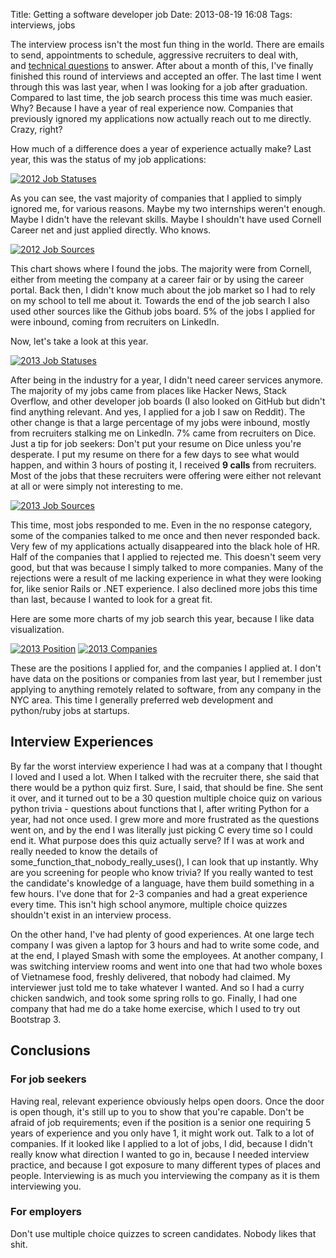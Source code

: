 Title: Getting a software developer job
Date: 2013-08-19 16:08
Tags: interviews, jobs

The interview process isn't the most fun thing in the world. There are
emails to send, appointments to schedule, aggressive recruiters to deal
with, and [technical questions]({filename}/2013-07-interviews.md) to answer. After about a month of
this, I've finally finished this round of interviews and accepted an
offer. The last time I went through this was last year, when I was
looking for a job after graduation. Compared to last time, the job
search process this time was much easier. Why? Because I have a year of
real experience now. Companies that previously ignored my applications
now actually reach out to me directly. Crazy, right?

How much of a difference does a year of experience actually make? Last
year, this was the status of my job
applications:

[![2012 Job Statuses]({filename}/images/2012-statuses.png)]({filename}/images/2012-statuses.png)

As you can see, the vast majority of companies that I applied to simply ignored me, for various
reasons. Maybe my two internships weren't enough. Maybe I didn't have
the relevant skills. Maybe I shouldn't have used Cornell Career net and
just applied directly. Who knows. 

[![2012 Job Sources]({filename}/images/2012-sources.png)]({filename}/images/2012-sources.png)

This chart shows where I found the jobs. The majority were from Cornell,
either from meeting the company at a career fair or by using the career
portal. Back then, I didn't know much about the job market so I had to
rely on my school to tell me about it. Towards the end of the job search
I also used other sources like the Github jobs board. 5% of the jobs I
applied for were inbound, coming from recruiters on LinkedIn.

Now, let's take a look at this year.

[![2013 Job Statuses]({filename}/images/2013-statuses.png)]({filename}/images/2013-statuses.png)

After being in the industry for a
year, I didn't need career services anymore. The majority of my jobs
came from places like Hacker News, Stack Overflow, and other developer
job boards (I also looked on GitHub but didn't find anything relevant.
And yes, I applied for a job I saw on Reddit). The other change is that
a large percentage of my jobs were inbound, mostly from recruiters
stalking me on LinkedIn. 7% came from recruiters on Dice. Just a tip for
job seekers: Don't put your resume on Dice unless you're desperate. I
put my resume on there for a few days to see what would happen, and
within 3 hours of posting it, I received **9 calls** from recruiters.
Most of the jobs that these recruiters were offering were either not
relevant at all or were simply not interesting to me.

[![2013 Job Sources]({filename}/images/2013-sources.png)]({filename}/images/2013-sources.png)

This time, most jobs responded to
me. Even in the no response category, some of the companies talked to me
once and then never responded back. Very few of my applications actually
disappeared into the black hole of HR. Half of the companies that I
applied to rejected me. This doesn't seem very good, but that was
because I simply talked to more companies. Many of the rejections were a
result of me lacking experience in what they were looking for, like
senior Rails or .NET experience. I also declined more jobs this time
than last, because I wanted to look for a great fit.

Here are some more charts of my job search this year, because I like data visualization.

[![2013 Position]({filename}/images/2013-positions.png)]({filename}/images/2013-positions.png)
[![2013 Companies]({filename}/images/2013-companies.png)]({filename}/images/2013-companies.png)

These are the positions I applied for, and the companies I applied at. I
don't have data on the positions or companies from last year, but I
remember just applying to anything remotely related to software, from
any company in the NYC area. This time I generally preferred web
development and python/ruby jobs at startups.

Interview Experiences
---------------------

By far the worst interview experience I had was at a company that I
thought I loved and I used a lot. When I talked with the recruiter
there, she said that there would be a python quiz first. Sure, I said,
that should be fine. She sent it over, and it turned out to be a 30
question multiple choice quiz on various python trivia - questions about
functions that I, after writing Python for a year, had not once used. I
grew more and more frustrated as the questions went on, and by the end I
was literally just picking C every time so I could end it. What purpose
does this quiz actually serve? If I was at work and really needed to
know the details of some_function_that_nobody_really_uses(), I can
look that up instantly. Why are you screening for people who know
trivia? If you really wanted to test the candidate's knowledge of a
language, have them build something in a few hours. I've done that for
2-3 companies and had a great experience every time. This isn't high
school anymore, multiple choice quizzes shouldn't exist in an interview
process.

On the other hand, I've had plenty of good experiences. At one large
tech company I was given a laptop for 3 hours and had to write some
code, and at the end, I played Smash with some the employees. At another
company, I was switching interview rooms and went into one that had two
whole boxes of Vietnamese food, freshly delivered, that nobody had
claimed. My interviewer just told me to take whatever I wanted. And so I
had a curry chicken sandwich, and took some spring rolls to go. Finally,
I had one company that had me do a take home exercise, which I used to
try out Bootstrap 3.

Conclusions
-----------

### For job seekers

Having real, relevant experience obviously helps open doors. Once the
door is open though, it's still up to you to show that you're capable.
Don't be afraid of job requirements; even if the position is a senior
one requiring 5 years of experience and you only have 1, it might work
out. Talk to a lot of companies. If it looked like I applied to a lot of
jobs, I did, because I didn't really know what direction I wanted to go
in, because I needed interview practice, and because I got exposure to
many different types of places and people. Interviewing is as much you
interviewing the company as it is them interviewing you.

### For employers

Don't use multiple choice quizzes to screen candidates. Nobody likes
that shit.
